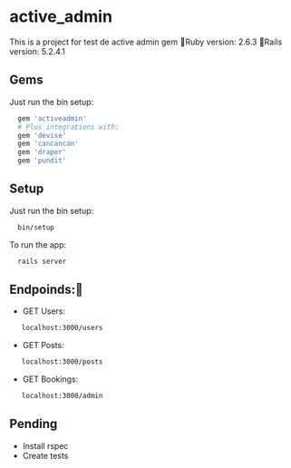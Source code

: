 
# active_admin

This is a project for test de active admin gem
💎Ruby version: 2.6.3
💎Rails version: 5.2.4.1

## Gems

Just run the bin setup:

```bash
  gem 'activeadmin'
  # Plus integrations with:
  gem 'devise'
  gem 'cancancan'
  gem 'draper'
  gem 'pundit'
```
## Setup

Just run the bin setup:

```bash
  bin/setup
```

To run the app:

```bash
  rails server
```
## Endpoinds:💎

* GET Users:
```bash
   localhost:3000/users
```
* GET Posts:
```bash
   localhost:3000/posts
```
* GET Bookings:
```bash
   localhost:3000/admin
```

## Pending
- Install rspec
- Create tests
